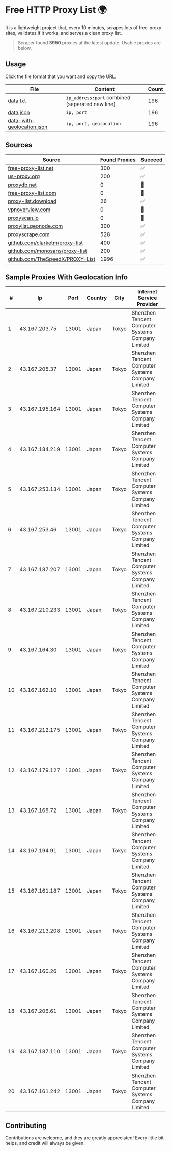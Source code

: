 
# Free HTTP Proxy List 🌍

It is a lightweight project that, every 10 minutes, scrapes lots of free-proxy sites, validates if it works, and serves a clean proxy list.


> Scraper found **3950** proxies at the latest update. Usable proxies are below.

## Usage

Click the file format that you want and copy the URL.


|File|Content|Count|
|----|-------|-----|
|[data.txt](https://raw.githubusercontent.com/themiralay/Proxy-List-World/master/data.txt)|`ip_address:port` combined (seperated new line)|196|
|[data.json](https://raw.githubusercontent.com/themiralay/Proxy-List-World/master/data.json)|`ip, port`|196|
|[data-with-geolocation.json](https://raw.githubusercontent.com/themiralay/Proxy-List-World/master/data-with-geolocation.json)|`ip, port, geolocation`|196|

## Sources

|Source|Found Proxies|Succeed|
|------|-------------|-------|
|[free-proxy-list.net](https://free-proxy-list.net)|300|✅|
|[us-proxy.org](https://www.us-proxy.org)|200|✅|
|[proxydb.net](http://proxydb.net)|0|🚫|
|[free-proxy-list.com](https://free-proxy-list.com/?page=&port=&type%5B%5D=http&type%5B%5D=https&up_time=0&search=Search)|0|🚫|
|[proxy-list.download](https://www.proxy-list.download/HTTP)|26|✅|
|[vpnoverview.com](https://vpnoverview.com/privacy/anonymous-browsing/free-proxy-servers)|0|🚫|
|[proxyscan.io](https://www.proxyscan.io)|0|🚫|
|[proxylist.geonode.com](https://proxylist.geonode.com/api/proxy-list?limit=300&page=1&sort_by=lastChecked&sort_type=desc&protocols=http,https)|300|✅|
|[proxyscrape.com](https://api.proxyscrape.com/v2/?request=displayproxies&protocol=http&timeout=10000&country=all&ssl=all&anonymity=all)|528|✅|
|[github.com/clarketm/proxy-list](https://raw.githubusercontent.com/clarketm/proxy-list/master/proxy-list-raw.txt)|400|✅|
|[github.com/monosans/proxy-list](https://raw.githubusercontent.com/monosans/proxy-list/main/proxies/http.txt)|200|✅|
|[github.com/TheSpeedX/PROXY-List](https://raw.githubusercontent.com/TheSpeedX/PROXY-List/master/http.txt)|1996|✅|


## Sample Proxies With Geolocation Info

|#|Ip|Port|Country|City|Internet Service Provider|
|-|--|----|-------|----|-------------------------|
|1|43.167.203.75|13001|Japan|Tokyo|Shenzhen Tencent Computer Systems Company Limited|
|2|43.167.205.37|13001|Japan|Tokyo|Shenzhen Tencent Computer Systems Company Limited|
|3|43.167.195.164|13001|Japan|Tokyo|Shenzhen Tencent Computer Systems Company Limited|
|4|43.167.184.219|13001|Japan|Tokyo|Shenzhen Tencent Computer Systems Company Limited|
|5|43.167.253.134|13001|Japan|Tokyo|Shenzhen Tencent Computer Systems Company Limited|
|6|43.167.253.46|13001|Japan|Tokyo|Shenzhen Tencent Computer Systems Company Limited|
|7|43.167.187.207|13001|Japan|Tokyo|Shenzhen Tencent Computer Systems Company Limited|
|8|43.167.210.233|13001|Japan|Tokyo|Shenzhen Tencent Computer Systems Company Limited|
|9|43.167.164.30|13001|Japan|Tokyo|Shenzhen Tencent Computer Systems Company Limited|
|10|43.167.162.10|13001|Japan|Tokyo|Shenzhen Tencent Computer Systems Company Limited|
|11|43.167.212.175|13001|Japan|Tokyo|Shenzhen Tencent Computer Systems Company Limited|
|12|43.167.179.127|13001|Japan|Tokyo|Shenzhen Tencent Computer Systems Company Limited|
|13|43.167.168.72|13001|Japan|Tokyo|Shenzhen Tencent Computer Systems Company Limited|
|14|43.167.194.91|13001|Japan|Tokyo|Shenzhen Tencent Computer Systems Company Limited|
|15|43.167.161.187|13001|Japan|Tokyo|Shenzhen Tencent Computer Systems Company Limited|
|16|43.167.213.208|13001|Japan|Tokyo|Shenzhen Tencent Computer Systems Company Limited|
|17|43.167.160.26|13001|Japan|Tokyo|Shenzhen Tencent Computer Systems Company Limited|
|18|43.167.206.61|13001|Japan|Tokyo|Shenzhen Tencent Computer Systems Company Limited|
|19|43.167.187.110|13001|Japan|Tokyo|Shenzhen Tencent Computer Systems Company Limited|
|20|43.167.161.242|13001|Japan|Tokyo|Shenzhen Tencent Computer Systems Company Limited|



## Contributing

Contributions are welcome, and they are greatly appreciated! Every
little bit helps, and credit will always be given.

